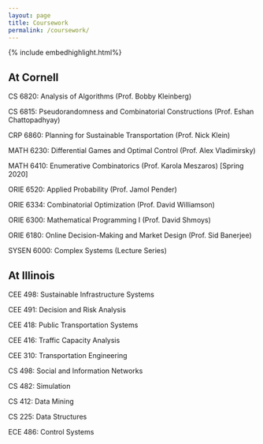 ```yaml
---
layout: page
title: Coursework
permalink: /coursework/
---
```


{% include embedhighlight.html%}

## At Cornell
CS 6820: Analysis of Algorithms (Prof. Bobby Kleinberg)

CS 6815: Pseudorandomness and Combinatorial Constructions (Prof. Eshan Chattopadhyay)

CRP 6860: Planning for Sustainable Transportation (Prof. Nick Klein)

MATH 6230: Differential Games and Optimal Control (Prof. Alex Vladimirsky) 

MATH 6410: Enumerative Combinatorics (Prof. Karola Meszaros) [Spring 2020]

ORIE 6520: Applied Probability (Prof. Jamol Pender)

ORIE 6334: Combinatorial Optimization (Prof. David Williamson) 

ORIE 6300: Mathematical Programming I (Prof. David Shmoys)

ORIE 6180: Online Decision-Making and Market Design (Prof. Sid Banerjee)

SYSEN 6000: Complex Systems (Lecture Series)

## At Illinois

CEE 498: Sustainable Infrastructure Systems

CEE 491: Decision and Risk Analysis

CEE 418: Public Transportation Systems

CEE 416: Traffic Capacity Analysis

CEE 310: Transportation Engineering

CS 498: Social and Information Networks

CS 482: Simulation

CS 412: Data Mining

CS 225: Data Structures

ECE 486: Control Systems
